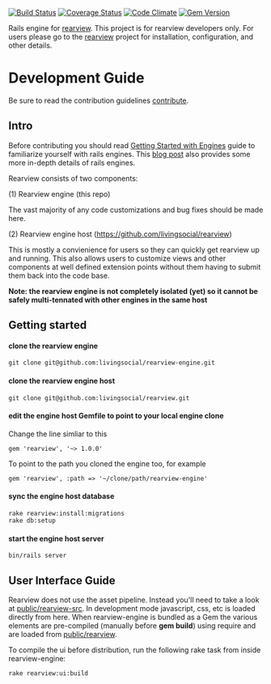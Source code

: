 [![Build Status](https://secure.travis-ci.org/livingsocial/rearview-engine.png?branch=master)](http://travis-ci.org/livingsocial/rearview-engine)
[![Coverage Status](https://coveralls.io/repos/livingsocial/rearview-engine/badge.png)](https://coveralls.io/r/livingsocial/rearview-engine)
[![Code Climate](https://codeclimate.com/github/livingsocial/rearview-engine.png)](https://codeclimate.com/github/livingsocial/rearview-engine)
[![Gem Version](https://badge.fury.io/rb/rearview.png)](http://badge.fury.io/rb/rearview)

Rails engine for [rearview](http://github.com/livingsocial/rearview). This project is for rearview developers only. For users please go to the [rearview](http://github.com/livingsocial/rearview) project for installation, configuration, and other details.

# Development Guide

Be sure to read the contribution guidelines [contribute](https://github.com/livingsocial/rearview-engine/blob/master/CONTRIBUTING.md).

## Intro

Before contributing you should read [Getting Started with Engines](http://guides.rubyonrails.org/engines.html) guide to familiarize yourself with rails engines. This [blog post](http://trentalbright.info/ruby/open-sourcing-with-engines/) also provides some more in-depth details of rails engines.

Rearview consists of two components:

(1) Rearview engine (this repo)

The vast majority of any code customizations and bug fixes should be made here. 

(2) Rearview engine host (https://github.com/livingsocial/rearview)

This is mostly a convienience for users so they can quickly get rearview up and running. This also allows users to customize views and other components at well defined extension points without them having to submit them back into the code base.

**Note: the rearview engine is not completely isolated (yet) so it cannot be safely multi-tennated with other engines in the same host**

## Getting started

#### clone the rearview engine

    git clone git@github.com:livingsocial/rearview-engine.git

#### clone the rearview engine host

    git clone git@github.com:livingsocial/rearview.git
    
#### edit the engine host Gemfile to point to your local engine clone

Change the line simliar to this

    gem 'rearview', '~> 1.0.0'
    
To point to the path you cloned the engine too, for example

    gem 'rearview', :path => '~/clone/path/rearview-engine'

#### sync the engine host database

    rake rearview:install:migrations
    rake db:setup
    
#### start the engine host server

    bin/rails server
    
## User Interface Guide

Rearview does not use the asset pipeline. Instead you'll need to take a look at [public/rearview-src](https://github.com/livingsocial/rearview-engine/tree/master/public/rearview-src). In development mode javascript, css, etc is loaded directly from here. When rearview-engine is bundled as a Gem the various elements are pre-compiled (manually before **gem build**) using require and are loaded from [public/rearview](https://github.com/livingsocial/rearview-engine/tree/master/public/rearview).

To compile the ui before distribution, run the following rake task from inside rearview-engine:

    rake rearview:ui:build






    
